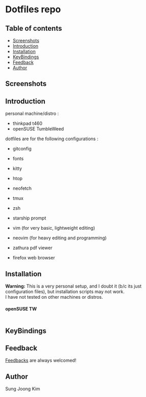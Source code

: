# Dotfiles repo

## Table of contents
- [Screenshots](#screenshots)
- [Introduction](#introduction)
- [Installation](#installation)
- [KeyBindings](#keybindings)
- [Feedback](#feedback)
- [Author](#author)

## Screenshots 


## Introduction 
personal machine/distro : 
- thinkpad t460
- openSUSE TumbleWeed

dotfiles are for the following configurations :
- gitconfig
- fonts
- kitty 

- htop
- neofetch 

- tmux
- zsh
- starship prompt
- vim       (for very basic, lightweight editing)
- neovim    (for heavy editing and programming)

- zathura pdf viewer
- firefox web browser
 

## Installation
**Warning:**
This is a very personal setup, and I doubt it (b/c its just configuration files), but installation scripts may not work.   
I have not tested on other machines or distros.

#### openSUSE TW
```
```

## KeyBindings


## Feedback 
[Feedbacks](https://github.com/SungJKK/.dotfiles/issues) are always welcomed!

## Author
Sung Joong Kim


